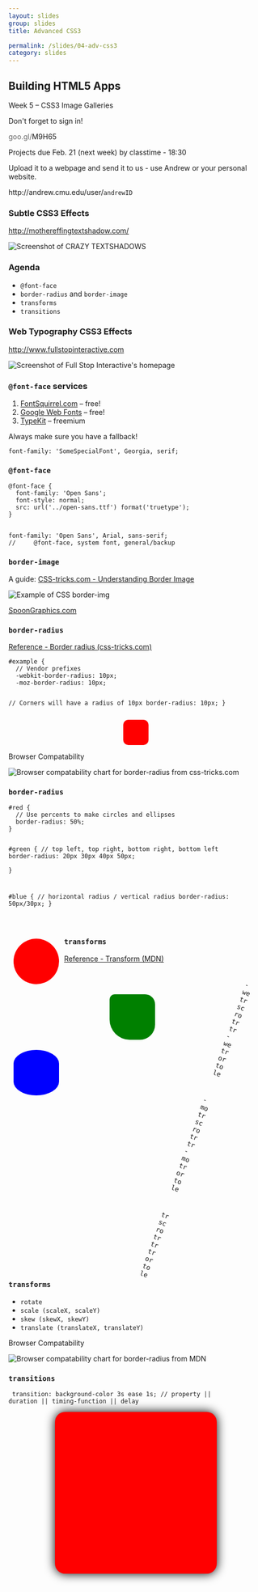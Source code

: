 ```yaml
---
layout: slides
group: slides
title: Advanced CSS3

permalink: /slides/04-adv-css3
category: slides
---
```


<article class="dark">
  <h1>Building HTML5 Apps</h1>
  <p>Week 5 &ndash; CSS3 Image Galleries</p>
</article>

<article>
  <section>
    <p class="em-txt c">Don't forget to sign in!</p>
    <p class="em-txt"><a href="http://goo.gl/M9H65" style="text-decoration: none; "><span style="font-weight: normal; color: #666">goo.gl/</span>M9H65</a></p>
  </section>
</article>

<article>
  <section>
    <p class="em-txt c">Projects due Feb. 21 (next week) by classtime - 18:30</p>
    <p class="center-txt">Upload it to a webpage and send it to us - use Andrew or your personal website.</p>
    <p class="center-txt">http://andrew.cmu.edu/user/<code>andrewID</code></p>
  </section>
</article>

<article class="fill">
  <h3>Subtle CSS3 Effects</h3>
  <p class="source white"><a href="http://mothereffingtextshadow.com/">http://mothereffingtextshadow.com/</a></p>
  <img src="/img/04-textshadow.jpg" alt="Screenshot of CRAZY TEXTSHADOWS" />
</article>

<article>
  <h3>Agenda</h3>
  <ul class="build">
    <li><code>@font-face</code></li>
    <li><code>border-radius</code> and <code>border-image</code></li>
    <li><code>transforms</code></li>
    <li><code>transitions</code></li>
  </ul>
</article>

<article class="fill">
  <h3>Web Typography CSS3 Effects</h3>
  <p class="source white"><a href="http://www.fullstopinteractive.com/">http://www.fullstopinteractive.com</a></p>
  <img src="/img/04-webtype.jpg" alt="Screenshot of Full Stop Interactive's homepage" />
</article>


<article>
  <h3><code>@font-face</code> services</h3>
  <ol>
    <li><a href="http://www.fontsquirrel.com/">FontSquirrel.com</a> &ndash; free!</li>
    <li><a href="http://www.google.com/webfonts">Google Web Fonts</a> &ndash; free!</li>
    <li><a href="https://typekit.com/">TypeKit</a> &ndash; freemium</li>
  </ol>
  <p>Always make sure you have a fallback!</p>
  <p><code>font-family: 'SomeSpecialFont', Georgia, serif;</code></p>
</article>

<article>
  <h3><code>@font-face</code></h3>
  <p class="center-txt"><code><pre>
@font-face {
  font-family: 'Open Sans';
  font-style: normal;
  src: url('../open-sans.ttf') format('truetype');
}
  </pre></code></p>
  <p class="center-txt"><code><pre>
font-family: 'Open Sans', Arial, sans-serif;
//     @font-face, system font, general/backup
</pre></code></p>
</article>

<article>
  <h3><code>border-image</code></h3>
  <p class="center-txt c">A guide: <a href="http://css-tricks.com/understanding-border-image/">CSS-tricks.com - Understanding Border Image</a></p>

  <img class="centered" src="/img/04-borderimg.jpg" alt="Example of CSS border-img">
  <p class="center-txt"><a href="http://blog.spoongraphics.co.uk/latest_news/whats-new-at-blogspoongraphics">SpoonGraphics.com</a></p>
</article>

<article>
  <h3><code>border-radius</code></h3>

  <p class="center-txt"><a href="http://css-tricks.com/almanac/properties/b/border-radius/">Reference - Border radius (css-tricks.com)</a></p>
  <code><pre>
#example {
  // Vendor prefixes
  -webkit-border-radius: 10px;
  -moz-border-radius: 10px;

  // Corners will have a radius of 10px
  border-radius: 10px;
}
  </pre></code>

  <div style="border-radius: 10px; display: block; width: 50px; height: 50px; margin: 0 auto; background: red;">&nbsp;</div>

  <p>Browser Compatability</p>
  <img src="/img/compatability-borderradius.jpg" alt="Browser compatability chart for border-radius from css-tricks.com" class="centered">
</article>

<article>
  <h3><code>border-radius</code></h3>
<code><pre>
#red {
  // Use percents to make circles and ellipses
  border-radius: 50%;  
}

#green {
  // top left, top right, bottom right, bottom left
  border-radius: 20px 30px 40px 50px;  
}

#blue {
  // horizontal radius / vertical radius
  border-radius: 50px/30px;
}

</pre></code>
<div style="float: left; border-radius: 50%; margin: 10px; width: 90px; height: 90px; background: red;">
</div>
<div style="float: left; border-radius: 10px 20px 30px 40px; margin: 10px 200px; width: 90px; height: 90px; background: green;">
</div>
<div style="float: left; border-radius: 50px/30px; margin: 10px; width: 90px; height: 90px; background: blue;">
</div>

</article>

<article>
  <h3><code>transforms</code></h3>
  <p class="center-txt"><a href="https://developer.mozilla.org/en/CSS/transform">Reference - Transform (MDN)</a></p>

<code><pre style="-webkit-transform: scale(1.1) rotate(20deg) translateX(-10px) translateY(10px);
  -webkit-transform-origin: top left; -moz-transform: scale(1.5) rotate(20deg) translateX(-10px) translateY(10px);
  -moz-transform-origin: top left;">
  -webkit-transform: scale(1.2) rotate(20deg) translateX(-10px) translateY(10px);
  -webkit-transform-origin: top left;

  -moz-transform: scale(1.2) rotate(20deg) translateX(-10px) translateY(10px);
  -moz-transform-origin: top left;

  transform: scale(1.2) rotate(20deg) translateX(-10px) translateY(10px);
  transform-origin: top left;
</pre></code>
</article>

<article>
  <h3><code>transforms</code></h3>
<ul>
  <li><code>rotate</code></li>
  <li><code>scale (scaleX, scaleY)</code></li>
  <li><code>skew (skewX, skewY)</code></li>
  <li><code>translate (translateX, translateY)</code></li>
</ul>

<p>Browser Compatability</p>
  <img src="/img/compatability-transform.jpg" alt="Browser compatability chart for border-radius from MDN" class="centered">
</article>

<article>
  <h3><code>transitions</code></h3>

<code><pre>
transition: background-color 3s ease 1s;
// property || duration || timing-function || delay
</pre></code>

<style>
#a {
  position: relative;
  width: 300px;
  height: 300px;
  padding: 10px;
  margin: 0 auto;
  border-radius: 20px;
  box-shadow: 0 0 20px #000;
  background-color: red;
  -webkit-transition: background-color 3s ease 1s;
  -moz-transition: background-color 3s ease 1s;
  transition: background-color 3s ease 1s;
}

#a:hover {
  background-color: #FFB;
}

#heart {
    position: relative;
    width: 300px;
    height: 270px;
    top: 30px;
}
#heart:before,
#heart:after {
    position: absolute;
    content: "";
    left: 150px;
    top: 0;
    width: 150px;
    height: 240px;
    background: red;
    -moz-border-radius: 150px 150px 0 0;
    border-radius: 150px 150px 0 0;
    -webkit-transform: rotate(-45deg);
       -moz-transform: rotate(-45deg);
        -ms-transform: rotate(-45deg);
         -o-transform: rotate(-45deg);
            transform: rotate(-45deg);
    -webkit-transform-origin: 0 100%;
       -moz-transform-origin: 0 100%;
        -ms-transform-origin: 0 100%;
         -o-transform-origin: 0 100%;
            transform-origin: 0 100%;
}
#heart:after {
    left: 0;
    -webkit-transform: rotate(45deg);
       -moz-transform: rotate(45deg);
        -ms-transform: rotate(45deg);
         -o-transform: rotate(45deg);
            transform: rotate(45deg);
    -webkit-transform-origin: 100% 100%;
       -moz-transform-origin: 100% 100%;
        -ms-transform-origin: 100% 100%;
         -o-transform-origin: 100% 100%;
            transform-origin :100% 100%;
}       
</style>

<div id="a"><div id="heart">&nbsp;</div></div>
</article>